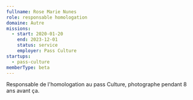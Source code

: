 ```yaml
---
fullname: Rose Marie Nunes
role: responsable homologation
domaine: Autre
missions:
  - start: 2020-01-20
    end: 2023-12-01
    status: service
    employer: Pass Culture
startups:
  - pass-culture
memberType: beta
---
```


Responsable de l'homologation au pass Culture, photographe pendant 8 ans avant ça.
